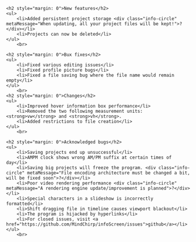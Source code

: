     
    <h2 style="margin: 0">New features</h2>
    <ul>
        <li>Added persistent project storage <div class="info-circle" metaMessage="When updating, all your project files will be kept!">?</div></li>
        <li>Projects can now be deleted</li>
    </ul>
        <br>

    <h2 style="margin: 0">Bux fixes</h2>
    <ul>
        <li>Fixed various editing issues</li>
        <li>Fixed profile picture bugs</li>
        <li>Fixed a file saving bug where the file name would remain empty</li>
    </ul>
        <br>
    <h2 style="margin: 0">Changes</h2>
    <ul>
        <li>Improved hover information box performance</li>
        <li>Removed the two following measurement units: <strong>vw</strong> and <strong>vh</strong>.
        <li>Added restrictions to file creation</li>
    </ul>
        <br>

    <h2 style="margin: 0">Acknowledged bugs</h2>
    <ul>
        <li>Saving projects end up unsuccessful</li>
        <li>AMPM clock shows wrong AM/PM suffix at certain times of day</li>
        <li>Saving big projects will freeze the program. <div class="info-circle" metaMessage="File encoding architecture must be changed a bit, will be fixed soon">?</div></li>
        <li>Poor video rendering performance <div class="info-circle" metaMessage="A rendering engine update/improvement is planned">?</div></li>
        <li>Special characters in a slideshow is incorrectly formatted</li>
        <li>Shift dragging file in timeline causes viewport blackout</li>
        <li>The program is hijacked by hyperlinks</li>
        <li>For closed issues, visit <a href="https://github.com/MindChirp/infoScreen/issues">github</a></li>
    </ul>
        <br>
